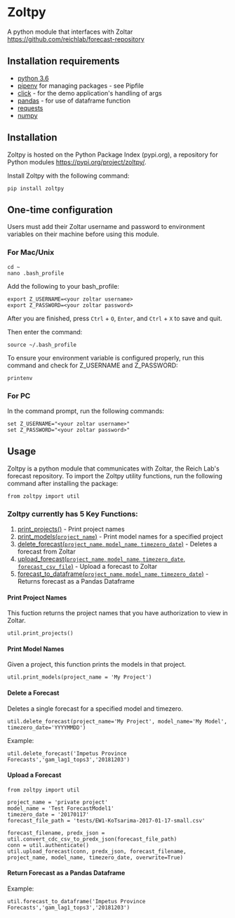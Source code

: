 # Zoltpy
A python module that interfaces with Zoltar https://github.com/reichlab/forecast-repository

## Installation requirements
- [python 3.6](https://www.python.org/downloads/release/python-360/) 
- [pipenv](https://pipenv.readthedocs.io/en/latest/) for managing packages - see Pipfile
- [click](https://click.palletsprojects.com/en/7.x/) - for the demo application's handling of args
- [pandas](https://pandas.pydata.org/) - for use of dataframe function
- [requests](http://docs.python-requests.org/en/v2.7.0/user/install/)
- [numpy](https://pypi.org/project/numpy/)

## Installation
Zoltpy is hosted on the Python Package Index (pypi.org), a repository for Python modules https://pypi.org/project/zoltpy/. 

Install Zoltpy with the following command:
```
pip install zoltpy
```

## One-time configuration
Users must add their Zoltar username and password to environment variables on their machine before using this module. 

### For Mac/Unix
```
cd ~
nano .bash_profile
```
Add the following to your bash_profile:
```
export Z_USERNAME=<your zoltar username>
export Z_PASSWORD=<your zoltar password>
```
After you are finished, press `Ctrl` + `O`, `Enter`, and `Ctrl` + `X` to save and quit.

Then enter the command:
```
source ~/.bash_profile
```
To ensure your environment variable is configured properly, run this command and check for Z_USERNAME and Z_PASSWORD:
```
printenv
```

### For PC
In the command prompt, run the following commands:
```
set Z_USERNAME="<your zoltar username>"
set Z_PASSWORD="<your zoltar password>"
```

## Usage
Zoltpy is a python module that communicates with Zoltar, the Reich Lab's forecast repository. To import the Zoltpy utility functions, run the following command after installing the package:
```
from zoltpy import util
```

### Zoltpy currently has 5 Key Functions:
1) [print_projects()](#print-project-names) - Print project names
2) [print_models(`project_name`)](#print-model-names) - Print model names for a specified project
3) [delete_forecast(`project_name`, `model_name`, `timezero_date`)](#delete-forecast) - Deletes a forecast from Zoltar
4) [upload_forecast(`project_name`, `model_name`, `timezero_date`, `forecast_csv_file`)](#Upload-a-Forecast) - Upload a forecast to Zoltar
5) [forecast_to_dataframe(`project_name`, `model_name`, `timezero_date`)](#Return-Forecast-as-a-Pandas-Dataframe) - Returns forecast as a Pandas Dataframe


#### Print Project Names
This fuction returns the project names that you have authorization to view in Zoltar.
```
util.print_projects()
```

#### Print Model Names
Given a project, this function prints the models in that project.
```
util.print_models(project_name = 'My Project')
```

#### Delete a Forecast
Deletes a single forecast for a specified model and timezero.
```
util.delete_forecast(project_name='My Project', model_name='My Model', timezero_date='YYYYMMDD')
```
Example:
```
util.delete_forecast('Impetus Province Forecasts','gam_lag1_tops3','20181203')
```

#### Upload a Forecast
```
from zoltpy import util

project_name = 'private project'
model_name = 'Test ForecastModel1'
timezero_date = '20170117'
forecast_file_path = 'tests/EW1-KoTsarima-2017-01-17-small.csv'

forecast_filename, predx_json = util.convert_cdc_csv_to_predx_json(forecast_file_path)
conn = util.authenticate()
util.upload_forecast(conn, predx_json, forecast_filename, project_name, model_name, timezero_date, overwrite=True)
```

#### Return Forecast as a Pandas Dataframe
Example:
```
util.forecast_to_dataframe('Impetus Province Forecasts','gam_lag1_tops3','20181203')
```
